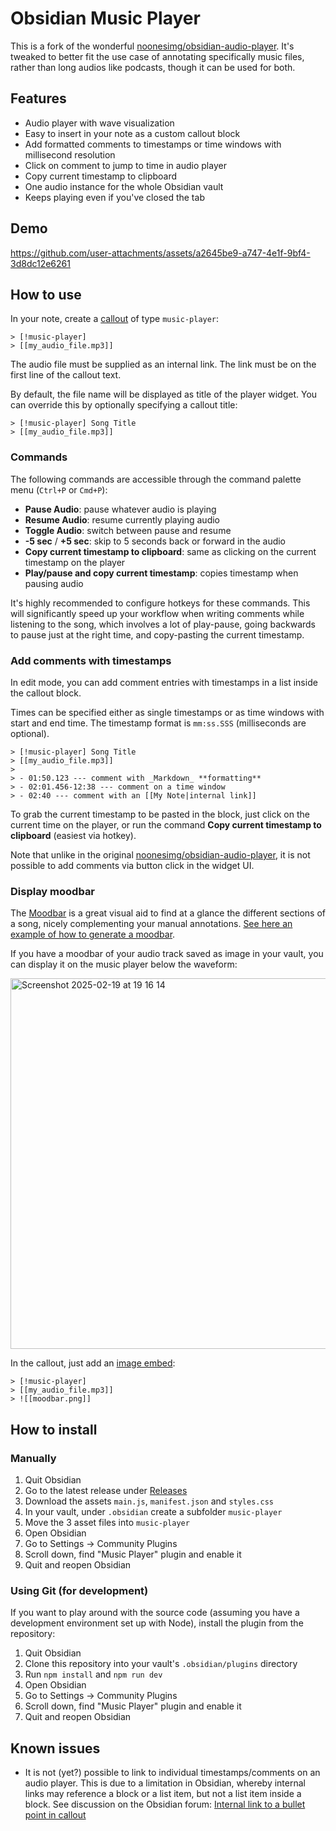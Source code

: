 # Obsidian Music Player

This is a fork of the wonderful [noonesimg/obsidian-audio-player](https://github.com/noonesimg/obsidian-audio-player). It's tweaked to better fit the use case of annotating specifically music files, rather than long audios like podcasts, though it can be used for both.

## Features

- Audio player with wave visualization
- Easy to insert in your note as a custom callout block
- Add formatted comments to timestamps or time windows with millisecond resolution
- Click on comment to jump to time in audio player
- Copy current timestamp to clipboard
- One audio instance for the whole Obsidian vault
- Keeps playing even if you've closed the tab

## Demo

https://github.com/user-attachments/assets/a2645be9-a747-4e1f-9bf4-3d8dc12e6261

## How to use

In your note, create a [callout](https://help.obsidian.md/Editing+and+formatting/Callouts) of type `music-player`:

```
> [!music-player]
> [[my_audio_file.mp3]]
```

The audio file must be supplied as an internal link. The link must be on the first line of the callout text.

By default, the file name will be displayed as title of the player widget. You can override this by optionally specifying a callout title:

```
> [!music-player] Song Title
> [[my_audio_file.mp3]]
```

### Commands

The following commands are accessible through the command palette menu (`Ctrl+P` or `Cmd+P`):

- **Pause Audio**: pause whatever audio is playing
- **Resume Audio**: resume currently playing audio
- **Toggle Audio**: switch between pause and resume
- **-5 sec** / **+5 sec**: skip to 5 seconds back or forward in the audio
- **Copy current timestamp to clipboard**: same as clicking on the current timestamp on the player
- **Play/pause and copy current timestamp**: copies timestamp when pausing audio

It's highly recommended to configure hotkeys for these commands. This will significantly speed up your workflow when writing comments while listening to the song, which involves a lot of play-pause, going backwards to pause just at the right time, and copy-pasting the current timestamp.

### Add comments with timestamps

In edit mode, you can add comment entries with timestamps in a list inside the callout block.

Times can be specified either as single timestamps or as time windows with start and end time. The timestamp format is `mm:ss.SSS` (milliseconds are optional).

```
> [!music-player] Song Title
> [[my_audio_file.mp3]]
>
> - 01:50.123 --- comment with _Markdown_ **formatting**
> - 02:01.456-12:38 --- comment on a time window
> - 02:40 --- comment with an [[My Note|internal link]]
```

To grab the current timestamp to be pasted in the block, just click on the current time on the player, or run the command **Copy current timestamp to clipboard** (easiest via hotkey).

Note that unlike in the original [noonesimg/obsidian-audio-player](https://github.com/noonesimg/obsidian-audio-player), it is not possible to add comments via button click in the widget UI.

### Display moodbar

The [Moodbar](https://en.wikipedia.org/wiki/Moodbar) is a great visual aid to find at a glance the different sections of a song, nicely complementing your manual annotations. [See here an example of how to generate a moodbar](https://www.hackitu.de/pymood/).

If you have a moodbar of your audio track saved as image in your vault, you can display it on the music player below the waveform:

<img width="593" alt="Screenshot 2025-02-19 at 19 16 14" src="https://github.com/user-attachments/assets/e0fb71b1-9eac-4775-b5b0-d769fd0eac9a" />

In the callout, just add an [image embed](https://help.obsidian.md/Linking+notes+and+files/Embed+files#Embed%20an%20image%20in%20a%20note):

```
> [!music-player]
> [[my_audio_file.mp3]]
> ![[moodbar.png]]
```


## How to install

### Manually

1. Quit Obsidian
2. Go to the latest release under [Releases](https://github.com/catetrai/obsidian-audio-player/releases)
3. Download the assets `main.js`, `manifest.json` and `styles.css`
4. In your vault, under `.obsidian` create a subfolder `music-player`
5. Move the 3 asset files into `music-player`
6. Open Obsidian
7. Go to Settings -> Community Plugins
8. Scroll down, find "Music Player" plugin and enable it
9. Quit and reopen Obsidian

### Using Git (for development)

If you want to play around with the source code (assuming you have a development environment set up with Node), install the plugin from the repository:

1. Quit Obsidian
2. Clone this repository into your vault's `.obsidian/plugins` directory
3. Run `npm install` and `npm run dev`
4. Open Obsidian
5. Go to Settings -> Community Plugins
6. Scroll down, find "Music Player" plugin and enable it
7. Quit and reopen Obsidian

## Known issues

- It is not (yet?) possible to link to individual timestamps/comments on an audio player. This is due to a limitation in Obsidian, whereby internal links may reference a block or a list item, but not a list item inside a block. See discussion on the Obsidian forum: [Internal link to a bullet point in callout](https://forum.obsidian.md/t/internal-link-to-a-bullet-point-in-callout/47698)

